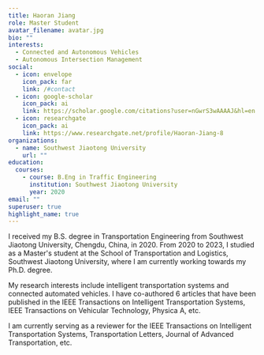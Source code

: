 ```yaml
---
title: Haoran Jiang
role: Master Student
avatar_filename: avatar.jpg
bio: ""
interests:
  - Connected and Autonomous Vehicles
  - Autonomous Intersection Management
social:
  - icon: envelope
    icon_pack: far
    link: /#contact
  - icon: google-scholar
    icon_pack: ai
    link: https://scholar.google.com/citations?user=nGwrS3wAAAAJ&hl=en
  - icon: researchgate
    icon_pack: ai
    link: https://www.researchgate.net/profile/Haoran-Jiang-8
organizations:
  - name: Southwest Jiaotong University
    url: ""
education:
  courses:
    - course: B.Eng in Traffic Engineering
      institution: Southwest Jiaotong University
      year: 2020
email: ""
superuser: true
highlight_name: true
---
```

I received my B.S. degree in Transportation Engineering from Southwest Jiaotong University, Chengdu, China, in 2020. From 2020 to 2023, I studied as a Master's student at the School of Transportation and Logistics, Southwest Jiaotong University, where I am currently working towards my Ph.D. degree.

My research interests include intelligent transportation systems and connected automated vehicles. I have co-authored 6 articles that have been published in the IEEE Transactions on Intelligent Transportation Systems, IEEE Transactions on Vehicular Technology, Physica A, etc.

I am currently serving as a reviewer for the IEEE Transactions on Intelligent Transportation Systems, Transportation Letters, Journal of Advanced Transportation, etc.
